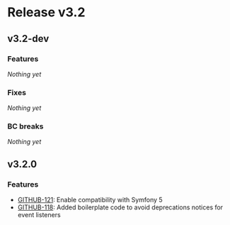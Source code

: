 Release v3.2
============

v3.2-dev
------

### Features

_Nothing yet_

### Fixes

_Nothing yet_

### BC breaks

_Nothing yet_


v3.2.0
------

### Features

* [GITHUB-121](https://github.com/cleverage/process-bundle/issues/121): Enable compatibility with Symfony 5
* [GITHUB-118](https://github.com/cleverage/process-bundle/pull/118): Added boilerplate code to avoid deprecations notices for event listeners
